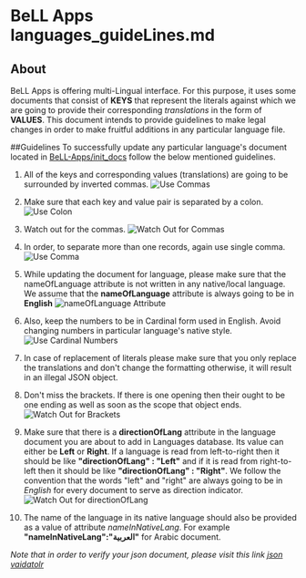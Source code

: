 # BeLL Apps languages_guideLines.md

## About
BeLL Apps is offering multi-Lingual interface. For this purpose, it uses some documents that consist of **KEYS** that represent the literals against which we are going to provide their corresponding _translations_ in the form of **VALUES**. This document intends to provide guidelines to make legal changes in order to make fruitful additions in any particular language file.

##Guidelines
To successfully update any particular language's document located in [BeLL-Apps/init_docs](https://github.com/open-learning-exchange/BeLL-Apps/tree/dev/init_docs) follow the below mentioned guidelines.

1) All of the keys and corresponding values (translations) are going to be surrounded by inverted commas.
     ![Use Commas](https://github.com/open-learning-exchange/BeLL-Apps/tree/dev/images/pic1.png)

2) Make sure that each key and value pair is separated by a colon.
     ![Use Colon](https://github.com/open-learning-exchange/BeLL-Apps/tree/dev/images/pic2.png)

3) Watch out for the commas.
     ![Watch Out for Commas](https://github.com/open-learning-exchange/BeLL-Apps/tree/dev/images/pic3.png)

4) In order, to separate more than one records, again use single comma.
     ![Use Comma](https://github.com/open-learning-exchange/BeLL-Apps/tree/dev/images/pic4.png)

5) While updating the document for language, please make sure that the nameOfLanguage attribute is not written in any native/local language. We assume that the **nameOfLanguage** attribute is always going to be in **English**
     ![nameOfLanguage Attribute](https://github.com/open-learning-exchange/BeLL-Apps/tree/dev/images/pic5.png)

6) Also, keep the numbers to be in Cardinal form used in English. Avoid changing numbers in particular language's native style.
      ![Use Cardinal Numbers](https://github.com/open-learning-exchange/BeLL-Apps/tree/dev/images/pic6.png)

7) In case of replacement of literals please make sure that you only replace the translations and don't change the formatting otherwise, it will result in an illegal JSON object.

8) Don't miss the brackets. If there is one opening then their ought to be one ending as well as soon as the scope that object ends.
      ![Watch Out for Brackets](https://github.com/open-learning-exchange/BeLL-Apps/tree/dev/images/pic7.png)

9) Make sure that there is a **directionOfLang** attribute in the language document you are about to add in Languages database. Its value can either be **Left** or **Right**. If a language is read from
left-to-right then  it should be like **"directionOfLang" : "Left"** and if it is read from right-to-left then it should be like **"directionOfLang" : "Right"**. We follow the convention that the words "left" and "right" are always going to be in *English* for every document to serve as direction indicator.
       ![Watch Out for directionOfLang](https://github.com/open-learning-exchange/BeLL-Apps/tree/dev/images/pic9.png)

10) The name of the language in its native language should also be provided as a value of attribute *nameInNativeLang*. For example **"nameInNativeLang":"العربية"** for Arabic document.

*Note that in order to verify your json document, please visit this link [json vaidatolr](https://jsonformatter.curiousconcept.com/)*